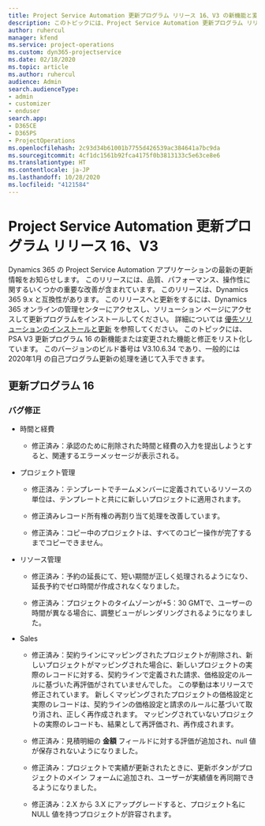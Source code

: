 ```yaml
---
title: Project Service Automation 更新プログラム リリース 16、V3 の新機能と変更点
description: このトピックには、Project Service Automation 更新プログラム リリース 16、V3 で利用可能な機能と修正をリスト化しています。
author: ruhercul
manager: kfend
ms.service: project-operations
ms.custom: dyn365-projectservice
ms.date: 02/18/2020
ms.topic: article
ms.author: ruhercul
audience: Admin
search.audienceType:
- admin
- customizer
- enduser
search.app:
- D365CE
- D365PS
- ProjectOperations
ms.openlocfilehash: 2c93d34b61001b7755d426539ac384641a7bc9da
ms.sourcegitcommit: 4cf1dc1561b92fca4175f0b3813133c5e63ce8e6
ms.translationtype: HT
ms.contentlocale: ja-JP
ms.lasthandoff: 10/28/2020
ms.locfileid: "4121584"
---
```

# <a name="project-service-automation-update-release-16-v3"></a>Project Service Automation 更新プログラム リリース 16、V3

Dynamics 365 の Project Service Automation アプリケーションの最新の更新情報をお知らせします。 このリリースには、品質、パフォーマンス、操作性に関するいくつかの重要な改善が含まれています。  このリリースは、Dynamics 365 9.x と互換性があります。 このリリースへと更新をするには、Dynamics 365 オンラインの管理センターにアクセスし、ソリューション ページにアクセスして更新プログラムをインストールしてください。 詳細については [優先ソリューションのインストールと更新](https://docs.microsoft.com/dynamics365/project-service/upgrade-psa-home-page) を参照してください。
このトピックには、PSA V3 更新プログラム 16 の新機能または変更された機能と修正をリスト化しています。 このバージョンのビルド番号は V3.10.6.34 であり、一般的には 2020年1月 の自己プログラム更新の処理を通じて入手できます。


## <a name="update-release-16"></a>更新プログラム 16

### <a name="bug-fixes"></a>バグ修正

-   時間と経費

    -   修正済み：承認のために削除された時間と経費の入力を提出しようとすると、関連するエラーメッセージが表示される。

-   プロジェクト管理

    -   修正済み：テンプレートでチームメンバーに定義されているリソースの単位は、テンプレートと共にに新しいプロジェクトに適用されます。

    -   修正済みレコード所有権の再割り当て処理を改善しています。

    -   修正済み：コピー中のプロジェクトは、すべてのコピー操作が完了するまでコピーできません。

-   リソース管理

    -   修正済み：予約の延長にて、短い期間が正しく処理されるようになり、延長予約でゼロ時間が作成されなくなりました。

    -   修正済み：プロジェクトのタイムゾーンが+5：30 GMTで、ユーザーの時間が異なる場合に、調整ビューがレンダリングされるようになりました。

-   Sales

    -   修正済み：契約ラインにマッピングされたプロジェクトが削除され、新しいプロジェクトがマッピングされた場合に、新しいプロジェクトの実際のレコードに対する、契約ラインで定義された請求、価格設定のルールに基づいた再評価がされていませんでした。 この挙動は本リリースで修正されています。 新しくマッピングされたプロジェクトの価格設定と実際のレコードは、契約ラインの価格設定と請求のルールに基づいて取り消され、正しく再作成されます。 マッピングされていないプロジェクトの実際のレコードも、結果として再評価され、再作成されます。

    -   修正済み：見積明細の **金額** フィールドに対する評価が追加され、null 値が保存されないようになりました。

    -   修正済み：プロジェクトで実績が更新されたときに、更新ボタンがプロジェクトのメイン フォームに追加され、ユーザーが実績値を再同期できるようになりました。

    -   修正済み：2.X から 3.X にアップグレードすると、プロジェクト名に NULL 値を持つプロジェクトが許容されます。

